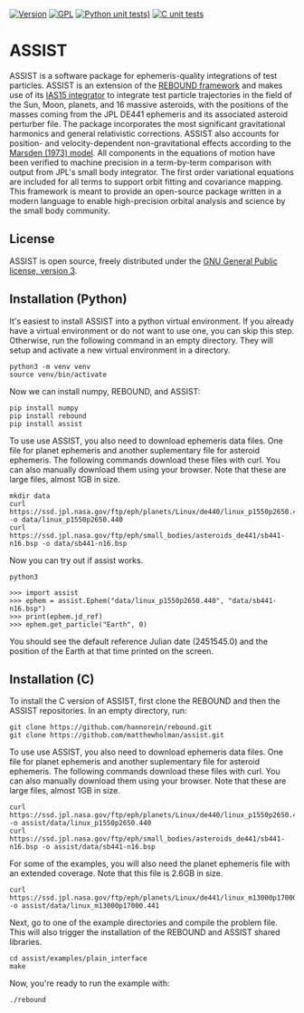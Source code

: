 [![Version](https://img.shields.io/badge/assist-v1.0.1b7-green.svg?style=flat)](https://assist.readthedocs.org)
[![GPL](https://img.shields.io/badge/license-GPL-green.svg?style=flat)](https://github.com/matthewholman/blob/main/LICENSE)
[![Python unit tests)](https://github.com/matthewholman/assist/actions/workflows/python.yml/badge.svg)](https://github.com/matthewholman/assist/actions/workflows/python.yml)
[![C unit tests](https://github.com/matthewholman/assist/actions/workflows/c.yml/badge.svg)](https://github.com/matthewholman/assist/actions/workflows/c.yml)

# ASSIST

ASSIST is a software package for ephemeris-quality integrations of test particles. ASSIST is an extension of the [REBOUND framework](https://github.com/hannorein/rebound) and makes use of its [IAS15 integrator](https://ui.adsabs.harvard.edu/abs/2015MNRAS.446.1424R/abstract) to integrate test particle trajectories in the field of the Sun, Moon, planets, and 16 massive asteroids, with the positions of the masses coming from the JPL DE441 ephemeris and its associated asteroid perturber file. The package incorporates the most significant gravitational harmonics and general relativistic corrections. ASSIST also accounts for position- and velocity-dependent non-gravitational effects according to the [Marsden (1973) model](https://ui.adsabs.harvard.edu/abs/1973AJ.....78..211M/abstract). All components in the equations of motion have been verified to machine precision in a term-by-term comparison with output from JPL's small body integrator. The first order variational equations are included for all terms to support orbit fitting and covariance mapping. This framework is meant to provide an open-source package written in a modern language to enable high-precision orbital analysis and science by the small body community.


## License
ASSIST is open source, freely distributed under the [GNU General Public license, version 3](https://github.com/matthewholman/blob/main/LICENSE).


## Installation (Python)

It's easiest to install ASSIST into a python virtual environment. If you already have a virtual environment or do not want to use one, you can skip this step. Otherwise, run the following command in an empty directory. They will setup and activate a new virtual environment in a directory. 

    python3 -m venv venv
    source venv/bin/activate

Now we can install numpy, REBOUND, and ASSIST:

    pip install numpy
    pip install rebound 
    pip install assist

To use use ASSIST, you also need to download ephemeris data files. One file for planet ephemeris and another suplementary file for asteroid ephemeris. The following commands download these files with curl. You can also manually download them using your browser. Note that these are large files, almost 1GB in size.

    mkdir data
    curl https://ssd.jpl.nasa.gov/ftp/eph/planets/Linux/de440/linux_p1550p2650.440 -o data/linux_p1550p2650.440
    curl https://ssd.jpl.nasa.gov/ftp/eph/small_bodies/asteroids_de441/sb441-n16.bsp -o data/sb441-n16.bsp

Now you can try out if assist works.

    python3

    >>> import assist
    >>> ephem = assist.Ephem("data/linux_p1550p2650.440", "data/sb441-n16.bsp")
    >>> print(ephem.jd_ref)
    >>> ephem.get_particle("Earth", 0)

You should see the default reference Julian date (2451545.0) and the position of the Earth at that time printed on the screen.

## Installation (C)

To install the C version of ASSIST, first clone the REBOUND and then the ASSIST repositories. In an empty directory, run:

    git clone https://github.com/hannorein/rebound.git
    git clone https://github.com/matthewholman/assist.git

To use use ASSIST, you also need to download ephemeris data files. One file for planet ephemeris and another suplementary file for asteroid ephemeris. The following commands download these files with curl. You can also manually download them using your browser. Note that these are large files, almost 1GB in size.

    curl https://ssd.jpl.nasa.gov/ftp/eph/planets/Linux/de440/linux_p1550p2650.440 -o assist/data/linux_p1550p2650.440
    curl https://ssd.jpl.nasa.gov/ftp/eph/small_bodies/asteroids_de441/sb441-n16.bsp -o assist/data/sb441-n16.bsp

For some of the examples, you will also need the planet ephemeris file with an extended coverage. Note that this file is 2.6GB in size.

    curl https://ssd.jpl.nasa.gov/ftp/eph/planets/Linux/de441/linux_m13000p17000.441 -o assist/data/linux_m13000p17000.441

Next, go to one of the example directories and compile the problem file. This will also trigger the installation of the REBOUND and ASSIST shared libraries.

    cd assist/examples/plain_interface
    make

Now, you're ready to run the example with:

    ./rebound


